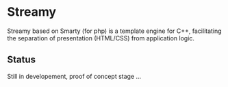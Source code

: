 # Streamy 

Streamy based on Smarty (for php) is a template engine for C++, facilitating the separation of presentation (HTML/CSS) from application logic.

## Status

Still in developement, proof of concept stage ...
